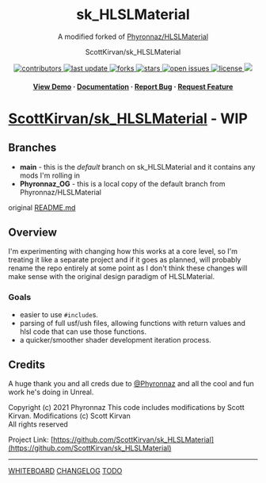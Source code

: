 <div align="center">

  <h1>sk_HLSLMaterial</h1>
  
  <p>
A modified forked of <a href="https://github.com/Phyronnaz/HLSLMaterial">Phyronnaz/HLSLMaterial</a>
  </p>
  
  
ScottKirvan/sk_HLSLMaterial
<!-- Badges -->
<p>
  <a href="https://github.com/ScottKirvan/sk_HLSLMaterial/graphs/contributors">
    <img src="https://img.shields.io/github/contributors/ScottKirvan/sk_HLSLMaterial" alt="contributors" />
  </a>
  <a href="">
    <img src="https://img.shields.io/github/last-commit/ScottKirvan/sk_HLSLMaterial" alt="last update" />
  </a>
  <a href="https://github.com/ScottKirvan/sk_HLSLMaterial/network/members">
    <img src="https://img.shields.io/github/forks/ScottKirvan/sk_HLSLMaterial" alt="forks" />
  </a>
  <a href="https://github.com/ScottKirvan/sk_HLSLMaterial/stargazers">
    <img src="https://img.shields.io/github/stars/ScottKirvan/sk_HLSLMaterial" alt="stars" />
  </a>
  <a href="https://github.com/ScottKirvan/sk_HLSLMaterial/issues/">
    <img src="https://img.shields.io/github/issues/ScottKirvan/sk_HLSLMaterial" alt="open issues" />
  </a>
  <a href="https://github.com/ScottKirvan/sk_HLSLMaterial/blob/master/LICENSE">
    <img src="https://img.shields.io/github/license/ScottKirvan/sk_HLSLMaterial.svg" alt="license" />
  </a>
  <a href="https://discord.gg/qwru5MY8jk">
    <img src="https://img.shields.io/discord/1052011377415438346?style=flat-square&label=discord&color=00ACD7">
  </a>
</p>
   
<h4>
    <a href="https://twitter.com/phyronnaz/status/1452553917204733953">View Demo</a>
  <span> · </span>
    <a href="https://github.com/ScottKirvan/sk_HLSLMaterial#readme">Documentation</a>
  <span> · </span>
    <a href="https://github.com/ScottKirvan/sk_HLSLMaterial/issues/">Report Bug</a>
  <span> · </span>
    <a href="https://github.com/ScottKirvan/sk_HLSLMaterial/issues/">Request Feature</a>
  </h4>
</div>

# [ScottKirvan/sk_HLSLMaterial](https://github.com/ScottKirvan/sk_HLSLMaterial) - WIP


## Branches
- **main** - this is the *default* branch on sk_HLSLMaterial and it contains any mods I'm rolling in
- **Phyronnaz_OG** - this is a local copy of the default branch from Phyronnaz/HLSLMaterial

original [README.md](https://github.com/ScottKirvan/sk_HLSLMaterial/blob/Phyronnaz_OG/README.md)

## Overview
I'm experimenting with changing how this works at a core level, so I'm treating it like a separate project and if it goes as planned, will probably rename the repo entirely at some point as I don't think these changes will make sense with the original design paradigm of HLSLMaterial.

### Goals
- easier to use `#include`s.
- parsing of full usf/ush files, allowing functions with return values and hlsl code that can use those functions.
- a quicker/smoother shader development iteration process.

## Credits
A huge thank you and all creds due to [@Phyronnaz](https://github.com/Phyronnaz) and all the cool and fun work he's doing in Unreal.

Copyright (c) 2021 Phyronnaz
This code includes modifications by Scott Kirvan. Modifications (c) Scott Kirvan  
All rights reserved  

Project Link: [https://github.com/ScottKirvan/sk_HLSLMaterial](https://github.com/ScottKirvan/sk_HLSLMaterial)

---

[WHITEBOARD](notes/WHITEBOARD.md)
[CHANGELOG](notes/CHANGELOG.md)
[TODO](notes/TODO.md)

